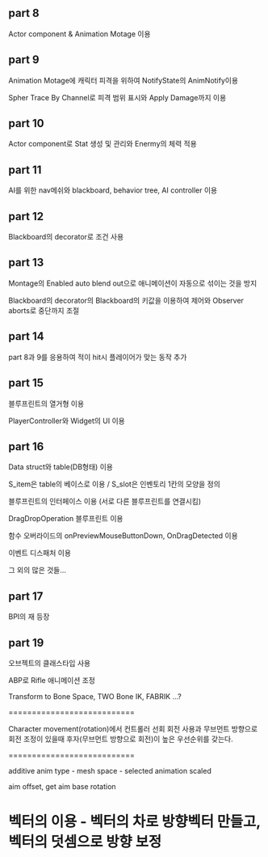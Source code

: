 ## part 8

Actor component & Animation Motage 이용

## part 9

Animation Motage에 캐릭터 피격을 위하여 NotifyState의 AnimNotify이용

Spher Trace By Channel로 피격 범위 표시와 Apply Damage까지 이용

## part 10

Actor component로 Stat 생성 및 관리와 Enermy의 체력 적용 

## part 11

AI를 위한 nav메쉬와 blackboard, behavior tree, AI controller 이용

## part 12

Blackboard의 decorator로 조건 사용

## part 13

Montage의 Enabled auto blend out으로 애니메이션이 자동으로 섞이는 것을 방지

Blackboard의 decorator의 Blackboard의 키값을 이용하여 제어와 Observer aborts로 중단까지 조절

## part 14

part 8과 9를 응용하여 적이 hit시 플레이어가 맞는 동작 추가

## part 15

블루프린트의 열거형 이용

PlayerController와 Widget의 UI 이용

## part 16

Data struct와 table(DB형태) 이용

S_item은 table의 베이스로 이용 / S_slot은 인벤토리 1칸의 모양을 정의

블루프린트의 인터페이스 이용 (서로 다른 블루프린트를 연결시킴)

DragDropOperation 블루프린트 이용

함수 오버라이드의 onPreviewMouseButtonDown, OnDragDetected 이용

이벤트 디스패처 이용

그 외의 많은 것들...

## part 17

BPI의 재 등장

## part 19

오브젝트의 클래스타입 사용

ABP로 Rifle 애니메이션 조정

Transform to Bone Space, TWO Bone IK, FABRIK ...?

===========================

Character movement(rotation)에서 컨트롤러 선회 회전 사용과 무브먼트 방향으로 회전 조정이 있을때 후자(무브먼트 방향으로 회전)이 높은 우선순위를 갖는다.

===========================

additive anim type - mesh space - selected animation scaled

aim offset, get aim base rotation

# 벡터의 이용 - 벡터의 차로 방향벡터 만들고, 벡터의 덧셈으로 방향 보정